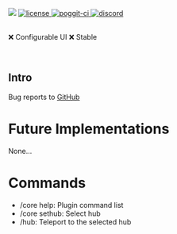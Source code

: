 <a align="center"><img src="https://librecraft.com/foro/attachments/upload_2019-5-20_20-38-12-png.23328"></img></a>
<a href="https://github.com/SrClau/LobbyCore/blob/main/LICENSE">
        <img src="https://img.shields.io/badge/license-Apache+License+2.0-yellowgreen.svg" alt="license">
<a href="https://poggit.pmmp.io/ci/SrClau/LobbyCore">
<img src="https://poggit.pmmp.io/ci.shield/SrClau/LobbyCore/LobbyCore" alt="poggit-ci">
<a href="https://discord.com">
<img src="https://img.shields.io/badge/chat-on+discord-7289da.svg" alt="discord">
    </a>
<br><br>

❌ Configurable UI
❌ Stable

<br>

</div>

## Intro

Bug reports to [GitHub](https://github.com/SrClau/LobbyCore/issues/new/choose)

# Future Implementations

None...

# Commands

- /core help: Plugin command list
- /core sethub: Select hub
- /hub: Teleport to the selected hub
